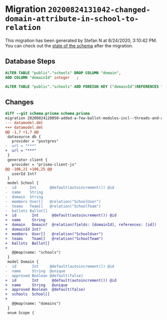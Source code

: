 # Migration `20200824131042-changed-domain-attribute-in-school-to-relation`

This migration has been generated by Stefan N at 8/24/2020, 3:10:42 PM.
You can check out the [state of the schema](./schema.prisma) after the migration.

## Database Steps

```sql
ALTER TABLE "public"."schools" DROP COLUMN "domain",
ADD COLUMN "domainId" integer   ;

ALTER TABLE "public"."schools" ADD FOREIGN KEY ("domainId")REFERENCES "public"."domains"("id") ON DELETE SET NULL ON UPDATE CASCADE
```

## Changes

```diff
diff --git schema.prisma schema.prisma
migration 20200824120050-added-a-few-ballot-modules-incl--threads-and-attachments..20200824131042-changed-domain-attribute-in-school-to-relation
--- datamodel.dml
+++ datamodel.dml
@@ -1,7 +1,7 @@
 datasource db {
   provider = "postgres"
-  url = "***"
+  url = "***"
 }
 generator client {
   provider = "prisma-client-js"
@@ -106,21 +106,25 @@
   userId Int?
 }
 model School {
-  id      Int      @default(autoincrement()) @id
-  name    String
-  domain  String
-  members User[]   @relation("SchoolUser")
-  teams   Team[]   @relation("SchoolTeam")
-  ballots Ballot[]
+  id       Int      @default(autoincrement()) @id
+  name     String
+  domain   Domain?  @relation(fields: [domainId], references: [id])
+  domainId Int?
+  members  User[]   @relation("SchoolUser")
+  teams    Team[]   @relation("SchoolTeam")
+  ballots  Ballot[]
+
   @@map(name: "schools")
 }
 model Domain {
-  id       Int     @default(autoincrement()) @id
-  name     String  @unique
-  approved Boolean @default(false)
+  id       Int      @default(autoincrement()) @id
+  name     String   @unique
+  approved Boolean  @default(false)
+  schools  School[]
+
   @@map(name: "domains")
 }
 enum Scope {
```


